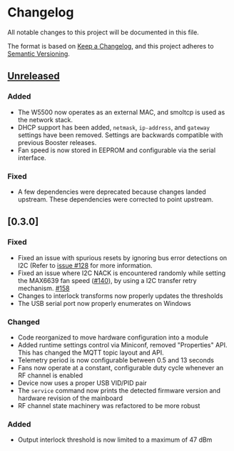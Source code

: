 # Changelog
All notable changes to this project will be documented in this file.

The format is based on [Keep a Changelog](https://keepachangelog.com/en/1.0.0/),
and this project adheres to [Semantic Versioning](https://semver.org/spec/v2.0.0.html).

## [Unreleased]

### Added
* The W5500 now operates as an external MAC, and smoltcp is used as the network stack.
* DHCP support has been added, `netmask`, `ip-address`, and `gateway` settings have been removed.
  Settings are backwards compatible with previous Booster releases.
* Fan speed is now stored in EEPROM and configurable via the serial interface.

### Fixed
* A few dependencies were deprecated because changes landed upstream. These dependencies were
  corrected to point upstream.

## [0.3.0]

### Fixed
* Fixed an issue with spurious resets by ignoring bus error detections on I2C (Refer to [issue
  #128](https://github.com/quartiq/booster/issues/128) for more information.
* Fixed an issue where I2C NACK is encountered randomly while setting the MAX6639 fan speed
  ([#140](https://github.com/quartiq/booster/issues/140)), by using a I2C transfer retry mechanism.
  [#158](https://github.com/quartiq/booster/pull/158)
* Changes to interlock transforms now properly updates the thresholds
* The USB serial port now properly enumerates on Windows

### Changed
* Code reorganized to move hardware configuration into a module
* Added runtime settings control via Miniconf, removed "Properties" API. This has changed the MQTT topic layout and API.
* Telemetry period is now configurable between 0.5 and 13 seconds
* Fans now operate at a constant, configurable duty cycle whenever an RF channel is enabled
* Device now uses a proper USB VID/PID pair
* The `service` command now prints the detected firmware version and hardware revision of the
  mainboard
* RF channel state machinery was refactored to be more robust

### Added
* Output interlock threshold is now limited to a maximum of 47 dBm

[Unreleased]: https://github.com/quartiq/booster/compare/v0.3.0...HEAD
[v0.3.0]: https://github.com/quartiq/booster/compare/v0.2.0...v0.3.0
[v0.2.0]: https://github.com/quartiq/booster/compare/v0.1.0...v0.2.0
[v0.1.0]: https://github.com/quartiq/booster/compare/v0.0.1...v0.1.0

